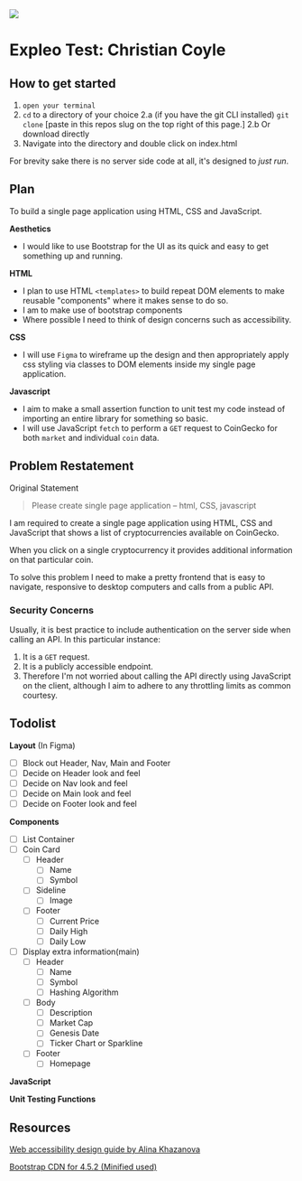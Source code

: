 <img align="center" src="https://i.ibb.co/7jt34Mg/Sweet-Coin.png">

# Expleo Test: Christian Coyle

## How to get started

1. `open your terminal`
2. `cd` to a directory of your choice
		2.a (if you have the git CLI installed)
	`git clone` [paste in this repos slug on the top right of this page.]
		2.b Or download directly
3. Navigate into the directory and double click on index.html

For brevity sake there is no server side code at all, it's designed to *just run*.

## Plan
To build a single page application using HTML, CSS and JavaScript.

**Aesthetics**
 - I would like to use Bootstrap for the UI as its quick and easy to get something up and running.

**HTML**

 - I plan to use HTML `<templates>` to build repeat DOM elements to make reusable "components" where it makes sense to do so.
 - I am to make use of bootstrap components
 - Where possible I need to think of design concerns such as accessibility.
 
 **CSS**
 - I will use `Figma` to wireframe up the design and then appropriately apply css styling via classes to DOM elements inside my single page application.

**Javascript**

- I aim to make a small assertion function to unit test my code instead of importing an entire library for something so basic.
- I will use JavaScript `fetch` to perform a `GET` request to CoinGecko for both `market` and individual `coin` data.

## Problem Restatement
Original Statement
> Please create single page application – html, CSS, javascript

I am required to create a single page application using HTML, CSS and JavaScript that shows a list of cryptocurrencies available on CoinGecko. 

When you click on a single cryptocurrency it provides additional information on that particular coin.

To solve this problem I need to make a pretty frontend that is easy to navigate, responsive to desktop computers and calls from a public API.

### Security Concerns
Usually, it is best practice to include authentication on the server side when calling an API. In this particular instance:
1. It is a `GET` request.
2. It is a publicly accessible endpoint.
3. Therefore I'm not worried about calling the API directly using JavaScript on the client, although I aim to adhere to any throttling limits as common courtesy.

## Todolist

 **Layout** (In Figma)
 - [ ]  Block out Header, Nav, Main and Footer
 - [ ] Decide on Header look and feel
 - [ ] Decide on Nav look and feel
 - [ ] Decide on Main look and feel
 - [ ] Decide on Footer look and feel
 
 **Components**
 
 - [ ] List Container
 - [ ] Coin Card
	 - [ ] Header 
		 - [ ] Name 
		 - [ ] Symbol
	- [ ] Sideline
		 - [ ] Image
	 - [ ] Footer
		 - [ ] Current Price
		 - [ ] Daily High
		 - [ ] Daily Low
 - [ ] Display extra information(main)
	 - [ ] Header
		 - [ ] Name 
		 - [ ] Symbol
		 - [ ] Hashing Algorithm
	 - [ ] Body
		- [ ] Description
		- [ ] Market Cap
		- [ ] Genesis Date
		- [ ] Ticker Chart or Sparkline
	 - [ ] Footer
		 - [ ] Homepage

**JavaScript**

**Unit Testing Functions**


## Resources
[Web accessibility design guide by Alina Khazanova](https://elementor.com/blog/web-accessibility-design-guide)

[Bootstrap CDN for 4.5.2 (Minified used)](https://www.bootstrapcdn.com)

 

  
